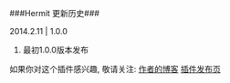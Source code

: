 ﻿###Hermit 更新历史###

2014.2.11  |  1.0.0
1.  最初1.0.0版本发布

如果你对这个插件感兴趣, 敬请关注:
[作者的博客](http://mufeng.me/ "作者的博客")
[插件发布页](http://mufeng.me/hermit-for-wordpress.html "插件发布页")